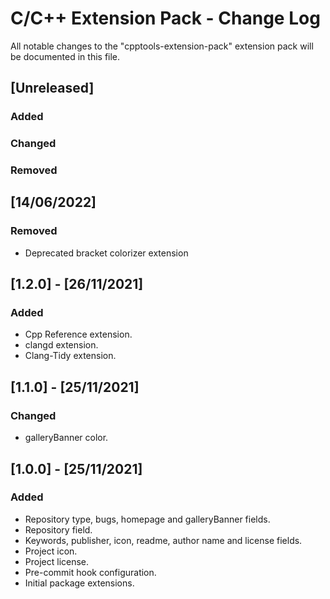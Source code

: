 # C/C++ Extension Pack - Change Log

All notable changes to the "cpptools-extension-pack" extension pack will be documented in this file.

## [Unreleased]

### Added

### Changed

### Removed

## [14/06/2022]

### Removed
- Deprecated bracket colorizer extension

## [1.2.0] - [26/11/2021]

### Added
- Cpp Reference extension.
- clangd extension.
- Clang-Tidy extension.

## [1.1.0] - [25/11/2021]

### Changed
- galleryBanner color.

## [1.0.0] - [25/11/2021]

### Added
- Repository type, bugs, homepage and galleryBanner fields.
- Repository field.
- Keywords, publisher, icon, readme, author name and license fields.
- Project icon.
- Project license.
- Pre-commit hook configuration.
- Initial package extensions.
